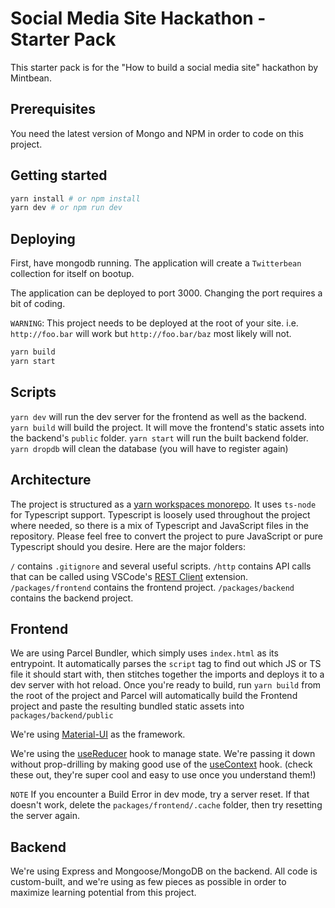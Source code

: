 # Social Media Site Hackathon - Starter Pack

This starter pack is for the "How to build a social media site" hackathon by Mintbean.

## Prerequisites

You need the latest version of Mongo and NPM in order to code on this project.

## Getting started

```bash
yarn install # or npm install
yarn dev # or npm run dev
```

## Deploying

First, have mongodb running. The application will create a `Twitterbean` collection for itself on bootup.

The application can be deployed to port 3000. Changing the port requires a bit of coding.

`WARNING`: This project needs to be deployed at the root of your site. i.e. `http://foo.bar` will work
but `http://foo.bar/baz` most likely will not.

```bash
yarn build
yarn start
```

## Scripts

`yarn dev` will run the dev server for the frontend as well as the backend.
`yarn build` will build the project. It will move the frontend's static assets into the backend's `public` folder.
`yarn start` will run the built backend folder.
`yarn dropdb` will clean the database (you will have to register again)

## Architecture

The project is structured as a [yarn workspaces monorepo](https://medium.com/swlh/yarn-workspaces-monorepo-beginners-guide-ed89de47aa25).
It uses `ts-node` for Typescript support. Typescript is loosely used throughout the project where needed, so there is a mix of Typescript
and JavaScript files in the repository. Please feel free to convert the project to pure JavaScript or pure Typescript should you desire.
Here are the major folders:

`/` contains `.gitignore` and several useful scripts.
`/http` contains API calls that can be called using VSCode's [REST Client](https://marketplace.visualstudio.com/items?itemName=humao.rest-client) extension.
`/packages/frontend` contains the frontend project.
`/packages/backend` contains the backend project.

## Frontend

We are using Parcel Bundler, which simply uses `index.html` as its entrypoint. It automatically parses the `script` tag to find out which JS or TS file it should start with, then stitches together the imports and deploys it to a dev server with hot reload. Once you're ready to build, run `yarn build` from the root of the project and Parcel will automatically build the Frontend project and paste the resulting bundled static assets into `packages/backend/public`

We're using [Material-UI](https://material-ui.com/) as the framework.

We're using the [useReducer](https://alligator.io/react/usereducer/) hook to manage state. We're passing it down without prop-drilling by making good use of the [useContext](https://www.digitalocean.com/community/tutorials/react-usecontext) hook. (check these out, they're super cool and easy to use once you understand them!)

`NOTE` If you encounter a Build Error in dev mode, try a server reset. If that doesn't work, delete the `packages/frontend/.cache` folder, then try resetting the server again.

## Backend

We're using Express and Mongoose/MongoDB on the backend. All code is custom-built, and we're using as few pieces as possible in order to maximize learning potential from this project.
